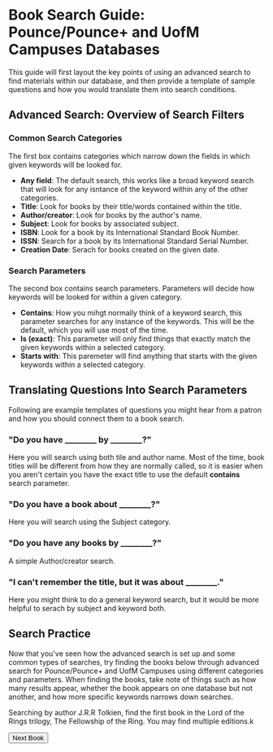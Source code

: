 # Book Search Guide: Pounce/Pounce+ and UofM Campuses Databases
This guide will first layout the key points of using an advanced search to find materials within our database, and then provide a template of sample
questions and how you would translate them into search conditions.  

## Advanced Search: Overview of Search Filters  
### Common Search Categories  
The first box contains categories which narrow down the fields in which given keywords will be looked for.  
- **Any field**: The default search, this works like a broad keyword search that will look for any isntance of the keyword within any of the other categories.
- **Title**: Look for books by their title/words contained within the title.
- **Author/creator**: Look for books by the author's name.
- **Subject**: Look for books by associated subject.
- **ISBN**: Look for a book by its International Standard Book Number.
- **ISSN**: Search for a book by its International Standard Serial Number.
- **Creation Date**: Serach for books created on the given date.  

### Search Parameters  
The second box contains search parameters. Parameters will decide how keywords will be looked for within a given category.  
- **Contains**: How you mihgt normally think of a keyword search, this parameter searches for any instance of the keywords. This will be the default, which you will use most of the time.
- **Is (exact)**: This parameter will only find things that exactly match the given keywords within a selected category.
- **Starts with**: This paremeter will find anything that starts with the given keywords within a selected category.  

## Translating Questions Into Search Parameters  
Following are example templates of questions you might hear from a patron and how you should connect them to a book search.  
### "Do you have ________ by ________?"  
Here you will search using both tile and author name. Most of the time, book titles will be different from how they are normally called, so it is easier
when you aren't certain you have the exact title to use the default **contains** search parameter.  

### "Do you have a book about ________?"  
Here you will search using the Subject category.  

### "Do you have any books by ________?"  
A simple Author/creator search.  

### "I can't remember the title, but it was about ________."  
Here you might think to do a general keyword search, but it would be more helpful to serach by subject and keyword both.  

## Search Practice
Now that you've seen how the advanced search is set up and some common types of searches, try finding the books below through advanced search for Pounce/Pounce+ and UofM Campuses using different categories and parameters. When finding the books, take note of things such as how many results appear, whether the book appears on one database but not another, and how more specific keywords narrows down searches.

Searching by author J.R.R Tolkien, find the first book in the Lord of the Rings trilogy, The Fellowship of the Ring. You may find multiple editions.k
<style>
    .hide{
    display: none;
}
</style>

<button onclick="myFunction(next1)">Next Book</button>
<div id='next1' class="hide">
    Using a keyword search with at most two keywords, find the book "China and the West: Music, Representation, and Reception".
    <button onclick="myFunction(next2)">Next Book</button>
    <div id='next2' class="hide">
        Find a book related to rhetoric that was created in 1978 and has been published by the Cornell University Press.
    </div>
</div>

<script>
function myFunction(id) {
    var myDiv = document.getElementById('id');
    myDiv.classList.toggle("hide");
}
</script>

